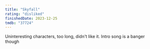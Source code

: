 ```yaml
---
title: "Skyfall"
rating: "disliked"
finishedDate: 2023-12-25
tmdb: "37724"
---
```


Uninteresting characters, too long, didn't like it. Intro song is a banger though
